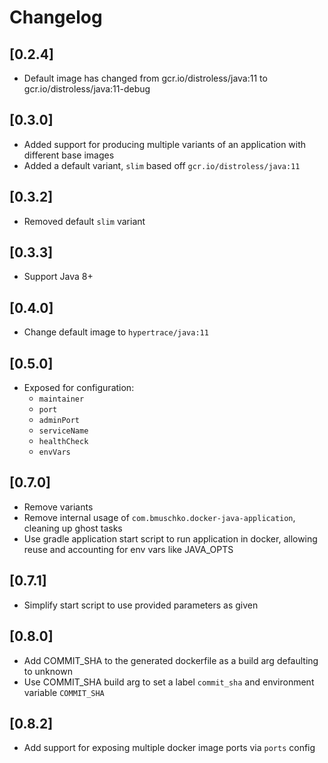 # Changelog


## [0.2.4]
- Default image has changed from gcr.io/distroless/java:11 to gcr.io/distroless/java:11-debug

## [0.3.0]
- Added support for producing multiple variants of an application with different base images
- Added a default variant, `slim` based off `gcr.io/distroless/java:11`

## [0.3.2]
- Removed default `slim` variant

## [0.3.3]
- Support Java 8+

## [0.4.0]
- Change default image to `hypertrace/java:11`

## [0.5.0]
- Exposed for configuration:
    - `maintainer`
    - `port`
    - `adminPort`
    - `serviceName`
    - `healthCheck`
    - `envVars`
## [0.7.0]
- Remove variants
- Remove internal usage of `com.bmuschko.docker-java-application`, cleaning up ghost tasks
- Use gradle application start script to run application in docker, allowing reuse and accounting
  for env vars like JAVA_OPTS

## [0.7.1]
- Simplify start script to use provided parameters as given

## [0.8.0]
- Add COMMIT_SHA to the generated dockerfile as a build arg defaulting to unknown
- Use COMMIT_SHA build arg to set a label `commit_sha` and environment variable `COMMIT_SHA`

## [0.8.2]
- Add support for exposing multiple docker image ports via `ports` config